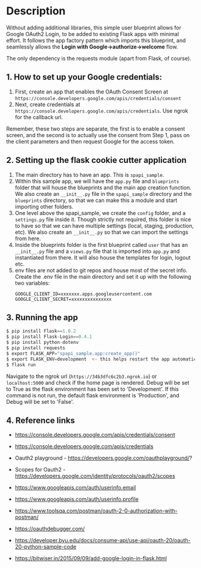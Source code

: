 # Description

Without adding additional libraries, this simple user blueprint allows for Google OAuth2 Login, to be added to existing Flask apps with minimal effort. It follows the app factory pattern which imports this blueprint, and seamlessly allows the **Login with Google->authorize->welcome** flow.

The only dependency is the requests module (apart from Flask, of course).

## 1. How to set up your Google credentials:
1. First, create an app that enables the OAuth Consent Screen at `https://console.developers.google.com/apis/credentials/consent`
2. Next, create credentials at `https://console.developers.google.com/apis/credentials`. Use ngrok for the callback url.

Remember, these two steps are separate, the first is to enable a consent screen, and the second is to actually use the consent from Step 1, pass on the client parameters and then request Google for the access token.

## 2. Setting up the flask cookie cutter application
1. The main directory has to have an app. This is `spapi_sample`.  
2. Within this sample app, we will have the `app.py` file and `blueprints` folder that will house the blueprints and the main app creation function. We also create an `__init__.py` file in the `spapi_sample` directory and the `blueprints` directory, so that we can make this a module and start importing other folders.  
3. One level above the spapi_sample, we create the `config` folder, and a `settings.py` file inside it. Though strictly not required, this folder is nice to have so that we can have multiple settings (local, staging, production, etc). We also create an `__init__.py` so that we can import the settings from here.
4. Inside the blueprints folder is the first blueprint called `user` that has an `__init__.py` file and a `views.py` file that is imported into `app.py` and instantiated from there. It will also house the templates for login, logout etc.
5. env files are not added to git repos and house most of the secret info. Create the .env file in the main directory and set it up with the following two variables:
    ```
    GOOGLE_CLIENT_ID=xxxxxxx.apps.googleusercontent.com
    GOOGLE_CLIENT_SECRET=xxxxxxxxxxxxxxx
    ```

## 3. Running the app

```python
$ pip install Flask==1.0.2
$ pip install Flask-Login==0.4.1
$ pip install python-dotenv
$ pip install requests
$ export FLASK_APP="spapi_sample.app:create_app()"
$ export FLASK_ENV=development  <- this helps restart the app automatically on changes
$ flask run
```
Navigate to the ngrok url (`https://34b3dfc6c2b3.ngrok.io`) or `localhost:5000` and check if the home page is rendered.
Debug will be set to True as the flask environment has been set to 'Development'. If this command is not run, the default flask environment is 'Production', and Debug will be set to 'False'.



## 4. Reference links

- https://console.developers.google.com/apis/credentials/consent
- https://console.developers.google.com/apis/credentials

- Oauth2 playground - https://developers.google.com/oauthplayground/?
- Scopes for Oauth2 - https://developers.google.com/identity/protocols/oauth2/scopes

- https://www.googleapis.com/auth/userinfo.email
- https://www.googleapis.com/auth/userinfo.profile

- https://www.toolsqa.com/postman/oauth-2-0-authorization-with-postman/
- https://oauthdebugger.com/

- https://developer.byu.edu/docs/consume-api/use-api/oauth-20/oauth-20-python-sample-code
- https://bitwiser.in/2015/09/09/add-google-login-in-flask.html
